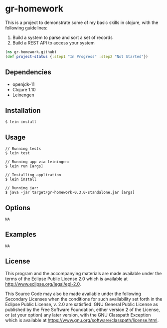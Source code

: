 # gr-homework

This is a project to demonstrate some of my basic skills in clojure, with the following guidelines:

1. Build a system to parse and sort a set of records
2. Build a REST API to access your system

```clojure
(ns gr-homework.github)
(def project-status {:step1 "In Progress" :step2 "Not Started"})
```

## Dependencies

- openjdk-11
- Clojure 1.10
- Leinengen

## Installation
   
    $ lein install
## Usage
   
    // Running tests
    $ lein test

    // Running app via leiningen:
    $ lein run [args]

    // Installing application
    $ lein install

    // Running jar:
    $ java -jar target/gr-homework-0.3.0-standalone.jar [args]
## Options

    NA

## Examples

    NA    


## License


This program and the accompanying materials are made available under the
terms of the Eclipse Public License 2.0 which is available at
http://www.eclipse.org/legal/epl-2.0.

This Source Code may also be made available under the following Secondary
Licenses when the conditions for such availability set forth in the Eclipse
Public License, v. 2.0 are satisfied: GNU General Public License as published by
the Free Software Foundation, either version 2 of the License, or (at your
option) any later version, with the GNU Classpath Exception which is available
at https://www.gnu.org/software/classpath/license.html.

